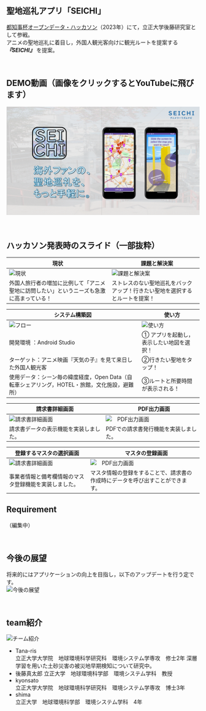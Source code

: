 ## 聖地巡礼アプリ「SEICHI」

[都知事杯オープンデータ・ハッカソン](https://odhackathon.metro.tokyo.lg.jp/)（2023年）にて，立正大学後藤研究室として参戦。  
アニメの聖地巡礼に着目し，外国人観光客向けに観光ルートを提案する ***『SEICHI』*** を提案。

<br />

## DEMO動画（画像をクリックするとYouTubeに飛びます）

[![DEMO動画](https://github.com/Tana-ris/Tokyo_AnimeTourism/blob/main/SEICHI.png)](https://youtu.be/i-fXMteILKQ)

<br />

## ハッカソン発表時のスライド（一部抜粋）
| 現状 |　課題と解決案 |
| ---- | ---- |
| ![現状](https://github.com/Tana-ris/Tokyo_AnimeTourism/assets/142727754/5cd3cf37-6e98-415b-aca8-c9512764494a) | ![課題と解決案](https://github.com/Tana-ris/Tokyo_AnimeTourism/assets/142727754/f59aca12-eadf-455b-b4d3-f66290f14551) |
| 外国人旅行者の増加に比例して「アニメ聖地に訪問したい」というニーズも急激に高まっている！ | ストレスのない聖地巡礼をバックアップ！行きたい聖地を選択するとルートを提案！ |

| システム構築図 |　使い方 |
| ---- | ---- |
| ![フロー](https://github.com/Tana-ris/Tokyo_AnimeTourism/assets/142727754/5228dd23-204a-45e3-b309-e28efbf43247) | ![使い方](https://github.com/Tana-ris/Tokyo_AnimeTourism/assets/142727754/bf764e21-ece9-49db-9f6d-b3595fd072e8) |
|  開発環境 ：Android Studio | ① アプリを起動し，表示したい地図を選択！|
| ターゲット：アニメ映画『天気の子』を見て来日した外国人観光客 | ②行きたい聖地をタップ！|
| 使用データ：シーン毎の緯度経度，Open Data（自転車シェアリング，HOTEL・旅館，文化施設，避難所） | ③ルートと所要時間が表示される！|



| 請求書詳細画面 |　PDF出力画面 |
| ---- | ---- |
| ![請求書詳細画面](/docs/img/app-view/invoice-detail_1.1.png) | ![　PDF出力画面](/docs/img/app-view/print-invoice_1.1.png) |
| 請求書データの表示機能を実装しました。 | PDFでの請求書発行機能を実装しました。 |

| 登録するマスタの選択画面 |　マスタの登録画面 |
| ---- | ---- |
| ![請求書詳細画面](/docs/img/app-view/select-master_1.1.png) | ![　PDF出力画面](/docs/img/app-view/master-register-form_1.1.png) |
| 事業者情報と備考欄情報のマスタ登録機能を実装しました。 | マスタ情報の登録をすることで、請求書の作成時にデータを呼び出すことができます。 |

## Requirement

（編集中）

<br />

## 今後の展望
将来的にはアプリケーションの向上を目指し，以下のアップデートを行う定です。  
![今後の展望](https://github.com/Tana-ris/Tokyo_AnimeTourism/assets/142727754/69137c4d-57d0-4d08-9584-2f4ecaf24e98)

<br />

## team紹介
![チーム紹介](https://github.com/Tana-ris/Tokyo_AnimeTourism/assets/142727754/628507ca-d5b6-427f-bbba-ea567011a00f)
* Tana-ris  
  立正大学大学院　地球環境科学研究科　環境システム学専攻　修士2年
          深層学習を用いた土砂災害の被災地早期検知について研究中。  
* 後藤真太郎
  立正大学　地球環境科学部　環境システム学科　教授
* kyonsato  
  立正大学大学院　地球環境科学研究科　環境システム学専攻　博士3年
* shima  
  立正大学　地球環境科学部　環境システム学科　4年

<br />

